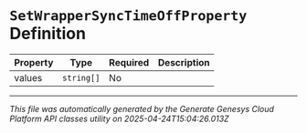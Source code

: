 # `SetWrapperSyncTimeOffProperty` Definition

| Property | Type | Required | Description |
|----------|------|----------|-------------|
| values | `string[]` | No |  |

---

*This file was automatically generated by the Generate Genesys Cloud Platform API classes utility on 2025-04-24T15:04:26.013Z*